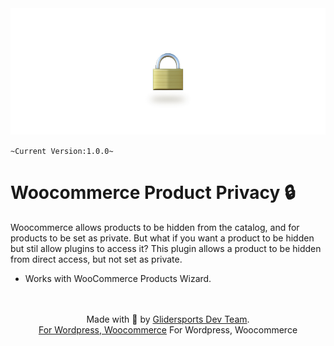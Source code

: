 <img src="https://github.com/ryntab/Woocommerce-Product-Privacy/blob/main/Banner.jpg">

`~Current Version:1.0.0~`

# Woocommerce Product Privacy 🔒
Woocommerce allows products to be hidden from the catalog, and for products to be set as private. But what if you want a product to be hidden but stil allow plugins to access it? This plugin allows a product to be hidden from direct access, but not set as private. 
- Works with WooCommerce Products Wizard.

<p align="center">
    <br/><br/>
    Made with 💜 by <a href="https://glidersports.com/">Glidersports Dev Team</a>.<br/>
    <a href="#">For Wordpress, Woocommerce</a>
    For Wordpress, Woocommerce
</p>
